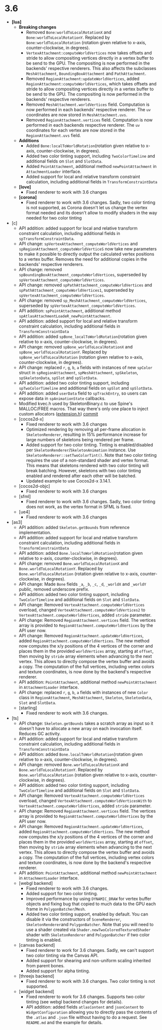# 3.6
* **[lua]**
  * **Breaking changes**
    * Removed `Bone:worldToLocalRotationX` and `Bone:worldToLocalRotationY`. Replaced by `Bone:worldToLocalRotation` (rotation given relative to x-axis, counter-clockwise, in degrees).
    * `VertexAttachment:computeWorldVertices` now takes offsets and stride to allow compositing vertices directly in a vertex buffer to be send to the GPU. The compositing is now performed in the backends' respective renderers. This also affects the subclasses `MeshAttachment`, `BoundingBoxAttachment` and `PathAttachment`.
    * Removed `RegionAttachment:updateWorldVertices`, added `RegionAttachment:computeWorldVertices`, which takes offsets and stride to allow compositing vertices directly in a vertex buffer to be send to the GPU. The compositing is now performed in the backends' respective renderers.
    * Removed `MeshAttachment.worldVertices` field. Computation is now performed in each backends' respective renderer. The `uv` coordinates are now stored in `MeshAttachment.uvs`.
    * Removed `RegionAttachment.vertices` field. Computation is now performed in each backends respective renderer. The `uv` coordinates for each vertex are now stored in the `RegionAttachment.uvs` field.
  * **Additions**
    * Added `Bone:localToWorldRotation`(rotation given relative to x-axis, counter-clockwise, in degrees).
    * Added two color tinting support, including `TwoColorTimeline` and additional fields on `Slot` and `SlotData`.
    * Added `PointAttachment`, additional method `newPointAttachment` in `AttachmentLoader` interface.  
    * Added support for local and relative transform constraint calculation, including additional fields in `TransformConstraintData`  
  * **[love]**
    * Fixed renderer to work with 3.6 changes
  * **[corona]**
    * Fixed renderer to work with 3.6 changes. Sadly, two color tinting is not supported, as Corona doesn't let us change the vertex format needed and its doesn't allow to modify shaders in the way needed for two color tinting
* [c]
  * API addition: added support for local and relative transform constraint calculation, including additional fields in `spTransformConstraintData`.
  * API change: `spVertexAttachment_computeWorldVertices` and `spRegionAttachment_computeWorldVerticeS` now take new parameters to make it possible to directly output the calculated vertex positions to a vertex buffer. Removes the need for additional copies in the backends' respective renderers.
  * API change: removed `spBoundingBoxAttachment_computeWorldVertices`, superseded by `spVertexAttachment_computeWorldVertices`.
  * API change: removed `spPathAttachment_computeWorldVertices` and `spPathAttachment_computeWorldVertices1`, superseded by `spVertexAttachment_computeWorldVertices`.
  * API change: removed `sp_MeshAttachment_computeWorldVertices`, superseded by `spVertexAttachment_computeWorldVertices`.
  * API addition: `spPointAttachment`, additional method `spAtlasAttachmentLoadeR_newPointAttachment`.
  * API addition: added support for local and relative transform constraint calculation, including additional fields in `TransformConstraintData`
  * API addition: added `spBone_localToWorldRotation`(rotation given relative to x-axis, counter-clockwise, in degrees).
  * API change: removed `spBone_worldToLocalRotationX` and `spBone_worldToLocalRotationY`. Replaced by `spBone_worldToLocalRotation` (rotation given relative to x-axis, counter-clockwise, in degrees).
  * API change: replaced `r`, `g`, `b`, `a` fields with instances of new `spColor` struct in `spRegionAttachment`, `spMeshAttachment`, `spSkeleton`, `spSkeletonData`, `spSlot` and `spSlotData`.
  * API addition: added two color tinting support, including `spTwoColorTimeline` and additional fields on `spSlot` and `spSlotData`.
  * API addition: added `userData` field to `spTrackEntry`, so users can expose data in `spAnimationState` callbacks.
  * Modified kvec.h used by SkeletonBinary.c to use Spine's MALLOC/FREE macros. That way there's only one place to inject custom allocators ([extension.h](https://github.com/EsotericSoftware/spine-runtimes/blob/master/spine-c/spine-c/include/spine/extension.h)) [commit](https://github.com/EsotericSoftware/spine-runtimes/commit/c2cfbc6cb8709daa082726222d558188d75a004f)
  * [cocos2d-x]
    * Fixed renderer to work with 3.6 changes
    * Optimized rendering by removing all per-frame allocation in `SkeletonRenderer`, resulting in 15% performance increase for large numbers of skeletons being rendered per frame.
    * Added support for two color tinting. Tinting is enabled/disabled per `SkeletonRenderer`/`SkeletonAnimation` instance. Use `SkeletonRenderer::setTwoColorTint()`. Note that two color tinting requires the use of a non-standard shader and vertex format. This means that skeletons rendered with two color tinting will break batching. However, skeletons with two color tinting enabled and rendered after each other will be batched.
    * Updated example to use Cocos2d-x 3.14.1.
  * [cocos2d-objc]
    * Fixed renderer to work with 3.6 changes
  * [sfml]
  	* Fixed renderer to work with 3.6 changes. Sadly, two color tinting does not work, as the vertex format in SFML is fixed.
  * [ue4]
    * Fixed renderer to work with 3.6 changes
* [as3]
  * API addition: added `Skeleton.getBounds` from reference implementation.
  * API addition: added support for local and relative transform constraint calculation, including additional fields in `TransformConstraintData`
  * API addition: added `Bone.localToWorldRotation`(rotation given relative to x-axis, counter-clockwise, in degrees).
  * API change: removed `Bone.worldToLocalRotationX` and `Bone.worldToLocalRotationY`. Replaced by `Bone.worldToLocalRotation` (rotation given relative to x-axis, counter-clockwise, in degrees).
  * API change: Made `Bone` fields `_a`, `_b`, `_c`, `_d`, `_worldX` and `_worldY` public, removed underscore prefix.
  * API addition: added two color tinting support, including `TwoColorTimeline` and additional fields on `Slot` and `SlotData`.
   * API change: Removed `VertexAttachment.computeWorldVertices` overload, changed `VertexAttachment.computeWorldVertices2` to `VertexAttachment.computeWorldVertices`, added `stride` parameter.
  * API change: Removed `RegionAttachment.vertices` field. The vertices array is provided to `RegionAttachment.computeWorldVertices` by the API user now.
   * API change: Removed `RegionAttachment.updateWorldVertices`, added `RegionAttachment.computeWorldVertices`. The new method now computes the x/y positions of the 4 vertices of the corner and places them in the provided `worldVertices` array, starting at `offset`, then moving by `stride` array elements when advancing to the next vertex. This allows to directly compose the vertex buffer and avoids a copy. The computation of the full vertices, including vertex colors and texture coordinates, is now done by the backend's respective renderer.
  * API addition: `PointAttachment`, additional method `newPointAttachment` in `AttachmentLoader` interface.
  * API change: replaced `r`, `g`, `b`, `a` fields with instances of new `Color` class in `RegionAttachment`, `MeshAttachment`, `Skeleton`, `SkeletonData`, `Slot` and `SlotData`.
  * [starling]
    * Fixed renderer to work with 3.6 changes.
* [ts]
  * API change: `Skeleton.getBounds` takes a scratch array as input so it doesn't have to allocate a new array on each invocation itself. Reduces GC activity.
  * API addition: added support for local and relative transform constraint calculation, including additional fields in `TransformConstraintData`
  * API addition: added `Bone.localToWorldRotation`(rotation given relative to x-axis, counter-clockwise, in degrees).
  * API change: removed `Bone.worldToLocalRotationX` and `Bone.worldToLocalRotationY`. Replaced by `Bone.worldToLocalRotation` (rotation given relative to x-axis, counter-clockwise, in degrees).
  * API addition: added two color tinting support, including `TwoColorTimeline` and additional fields on `Slot` and `SlotData`.
  * API change: Removed `VertexAttachment.computeWorldVertices` overload, changed `VertexAttachment.computeWorldVerticesWith` to `VertexAttachment.computeWorldVertices`, added `stride` parameter.
  * API change: Removed `RegionAttachment.vertices` field. The vertices array is provided to `RegionAttachment.computeWorldVertices` by the API user now.
  * API change: Removed `RegionAttachment.updateWorldVertices`, added `RegionAttachment.computeWorldVertices`. The new method now computes the x/y positions of the 4 vertices of the corner and places them in the provided `worldVertices` array, starting at `offset`, then moving by `stride` array elements when advancing to the next vertex. This allows to directly compose the vertex buffer and avoids a copy. The computation of the full vertices, including vertex colors and texture coordinates, is now done by the backend's respective renderer.
  * API addition: `PointAttachment`, additional method `newPointAttachment` in `AttachmentLoader` interface.
  * [webgl backend]
    * Fixed renderer to work with 3.6 changes.
    * Added support for two color tinting.
    * Improved performance by using `DYNAMIC_DRAW` for vertex buffer objects and fixing bug that copied to much data to the GPU each frame in `PolygonBatcher`/`Mesh`.
    * Added two color tinting support, enabled by default. You can disable it via the constructors of `SceneRenderer`, `SkeletonRenderer`and `PolygonBatcher`. Note that you will need to use a shader created via `Shader.newTwoColoredTexturedShader` shader with `SkeletonRenderer` and `PolygonBatcher` if two color tinting is enabled.
  * [canvas backend]
    * Fixed renderer to work for 3.6 changes. Sadly, we can't support two color tinting via the Canvas API.
    * Added support for shearing and non-uniform scaling inherited from parent bones.
    * Added support for alpha tinting.
  * [threejs backend]
    * Fixed renderer to work with 3.6 changes. Two color tinting is not supported.
  * [widget backend]
    * Fixed renderer to work for 3.6 changes. Supports two color tinting (see webgl backend changes for details).
    * API addition: added fields `atlasContent` and `jsonContent` to `WidgetConfiguration` allowing you to directly pass the contents of the `.atlas` and `.json` file without having to do a request. See `README.md` and the example for details.
